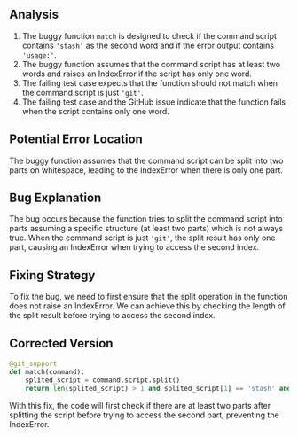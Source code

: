 ## Analysis
1. The buggy function `match` is designed to check if the command script contains `'stash'` as the second word and if the error output contains `'usage:'`.
2. The buggy function assumes that the command script has at least two words and raises an IndexError if the script has only one word.
3. The failing test case expects that the function should not match when the command script is just `'git'`.
4. The failing test case and the GitHub issue indicate that the function fails when the script contains only one word.

## Potential Error Location
The buggy function assumes that the command script can be split into two parts on whitespace, leading to the IndexError when there is only one part.

## Bug Explanation
The bug occurs because the function tries to split the command script into parts assuming a specific structure (at least two parts) which is not always true. When the command script is just `'git'`, the split result has only one part, causing an IndexError when trying to access the second index.

## Fixing Strategy
To fix the bug, we need to first ensure that the split operation in the function does not raise an IndexError. We can achieve this by checking the length of the split result before trying to access the second index.

## Corrected Version
```python
@git_support
def match(command):
    splited_script = command.script.split()
    return len(splited_script) > 1 and splited_script[1] == 'stash' and 'usage:' in command.stderr
``` 

With this fix, the code will first check if there are at least two parts after splitting the script before trying to access the second part, preventing the IndexError.